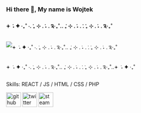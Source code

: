 ### Hi there 👋, My name is Wojtek
#### 𖥔 ݁ ˖   ✦    ‧₊˚ ⋅. ݁₊ ⊹ . ݁˖ . ݁༉‧₊˚.. ݁₊ ⊹ . ݁˖ . ݁. ݁₊ ⊹ . ݁˖ . ݁༉‧₊˚
![𖥔 ݁ ˖   ✦    ‧₊˚ ⋅. ݁₊ ⊹ . ݁˖ . ݁༉‧₊˚.. ݁₊ ⊹ . ݁˖ . ݁. ݁₊ ⊹ . ݁˖ . ݁༉‧₊˚]([https://media1.giphy.com/media/YQitE4YNQNahy/giphy.gif?cid=6c09b952t1g1pt9jct218n6u9g6p5cobkr4rci8lo3vkibdx&ep=v1_gifs_search&rid=giphy.gif&ct=g](https://github.com/W0jtases/W0jtases/blob/main/hacker.gif))

𖥔 ݁ ˖   ✦    ‧₊˚ ⋅. ݁₊ ⊹ . ݁˖ . ݁༉‧₊˚.. ݁₊ ⊹ . ݁˖ . ݁. ݁₊ ⊹ . ݁˖ . ݁༉‧₊˚..𖥔 ݁ ˖   ✦    ‧₊˚

Skills:  REACT / JS / HTML / CSS / PHP



[<img src='https://cdn.jsdelivr.net/npm/simple-icons@3.0.1/icons/github.svg' alt='github' height='40'>](https://github.com/W0jtases)  [<img src='https://cdn.jsdelivr.net/npm/simple-icons@3.0.1/icons/twitter.svg' alt='twitter' height='40'>](https://twitter.com/https://x.com/Wojtases1)  [<img src='https://cdn.jsdelivr.net/npm/simple-icons@3.0.1/icons/steam.svg' alt='steam' height='40'>](https://steamcommunity.com/profiles/76561198359833273/)  

